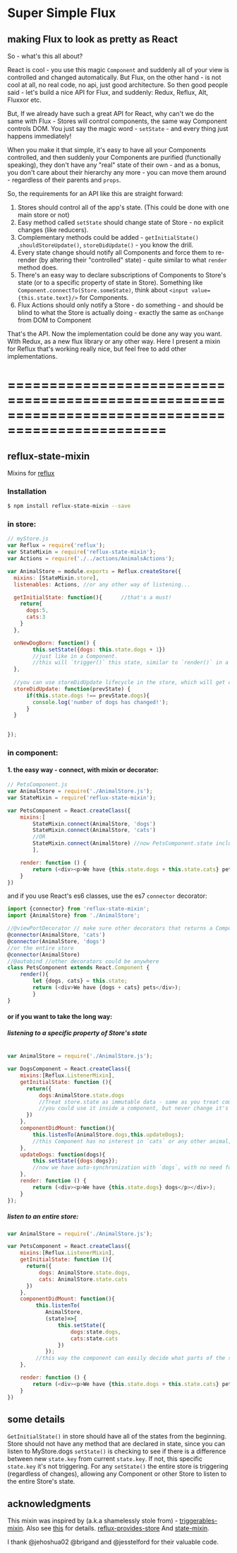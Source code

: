 # Super Simple Flux 

## making Flux to look as pretty as React

So - what's this all about? 

React is cool - you use this magic `Component` and suddenly all of your view is controlled and changed automatically.
But Flux, on the other hand - is not cool at all, no real code, no api, just good architecture. So then good people said - let's build a nice API for Flux, and suddenly: Redux, Reflux, Alt, Fluxxor etc.

But, If we already have such a great API for React, why can't we do the same with Flux - Stores will control components, the same way Component controls DOM.  You just say the magic word - `setState` - and every thing just happens immediately!

When you make it that simple, it's easy to have all your Components controlled, and then suddenly your Components are purified (functionally speaking), they don't have any "real" state of their own - and as a bonus, you don't care about their hierarchy any more - you can move them around - regardless of their parents and `props`.

So, the requirements for an API like this are straight forward:

1. Stores should control all of the app's state. (This could be done with one main store or not)
2. Easy method called `setState` should change state of Store - no explicit changes (like reducers). 
3. Complementary methods could be added - `getInitialState()` ,`shouldStoreUpdate()`, `storeDidUpdate()` - you know the drill.
4. Every state change should notify all Components and force them to re-render (by altering their "controlled" state) - quite similar to what `render` method does. 
5. There's an easy way to declare subscriptions of Components to Store's state (or to a specific property of state in Store). Something like `Component.connectTo(Store.someState)`, think about `<input value={this.state.text}/>` for Components.
6. Flux Actions should only notify a Store - do something - and should be blind to what the Store is actually doing - exactly the same as `onChange` from DOM to Component

That's the API.
Now the implementation could be done any way you want. With Redux, as a new flux library or any other way.
Here I present a mixin for Reflux that's working really nice, but feel free to add other implementations. 


=================================================================================================
=================================================================================================

## reflux-state-mixin

Mixins for [reflux](https://www.npmjs.com/packages/reflux)


### Installation

```bash
$ npm install reflux-state-mixin --save
```

### in store:

```javascript
// myStore.js
var Reflux = require('reflux');
var StateMixin = require('reflux-state-mixin');
var Actions = require('./../actions/AnimalsActions'); 

var AnimalStore = module.exports = Reflux.createStore({
  mixins: [StateMixin.store],
  listenables: Actions, //or any other way of listening... 

  getInitialState: function(){      //that's a must!
    return{
      dogs:5,
      cats:3
    }
  },

  onNewDogBorn: function() {
        this.setState({dogs: this.state.dogs + 1})  
        //just like in a Component.
        //this will `trigger()` this state, similar to `render()` in a Component 
  },
        
  //you can use storeDidUpdate lifecycle in the store, which will get called with every change to the state
  storeDidUpdate: function(prevState) {
      if(this.state.dogs !== prevState.dogs){
        console.log('number of dogs has changed!');
      }
  }
  

});
```


### in component:


#### 1. the easy way - connect, with mixin or decorator:

```javascript
// PetsComponent.js
var AnimalStore = require('./AnimalStore.js');
var StateMixin = require('reflux-state-mixin');

var PetsComponent = React.createClass({
    mixins:[
        StateMixin.connect(AnimalStore, 'dogs')
        StateMixin.connect(AnimalStore, 'cats')
        //OR
        StateMixin.connect(AnimalStore) //now PetsComponent.state includes AnimalStore.state
        ],

    render: function () {
        return (<div><p>We have {this.state.dogs + this.state.cats} pets</p></div>);
    }
})

```

and if you use React's es6 classes, use the es7 `connector` decorator:

```javascript
import {connector} from 'reflux-state-mixin';
import {AnimalStore} from './AnimalStore';

//@viewPortDecorator // make sure other decorators that returns a Component (usually those who provide props) are above `connector` (since it controls state).
@connector(AnimalStore, 'cats')
@connector(AnimalStore, 'dogs')
//or the entire store
@connector(AnimalStore)
//@autobind //other decorators could be anywhere
class PetsComponent extends React.Component {
    render(){
        let {dogs, cats} = this.state;
        return (<div>We have {dogs + cats} pets</div>);
        }
}

```


#### or if you want to take the long way:
##### listening to a specific property of Store's state

```javascript

var AnimalStore = require('./AnimalStore.js');

var DogsComponent = React.createClass({
    mixins:[Reflux.ListenerMixin],
    getInitialState: function (){
      return({
          dogs:AnimalStore.state.dogs 
          //Treat store.state as immutable data - same as you treat component.state - 
          //you could use it inside a component, but never change it's value - only with setState()    
      })
    },
    componentDidMount: function(){
        this.listenTo(AnimalStore.dogs,this.updateDogs); 
        //this Component has no interest in `cats` or any other animal, so it listens to `dogs` changes only
    },
    updateDogs: function(dogs){
        this.setState({dogs:dogs});
        //now we have auto-synchronization with `dogs`, with no need for specific logic for that
    },
    render: function () {
        return (<div><p>We have {this.state.dogs} dogs</p></div>);
    }
});

```
##### listen to an entire store:

```javascript
var AnimalStore = require('./AnimalStore.js');

var PetsComponent = React.createClass({
    mixins:[Reflux.ListenerMixin],
    getInitialState: function (){
      return({
          dogs: AnimalStore.state.dogs,
          cats: AnimalStore.state.cats
      })
    },
    componentDidMount: function(){
         this.listenTo(
            AnimalStore,
            (state)=>{
                this.setState({
                    dogs:state.dogs,
                    cats:state.cats
                })
            });
         //this way the component can easily decide what parts of the store-state are interesting
    },

    render: function () {
        return (<div><p>We have {this.state.dogs + this.state.cats} pets</p></div>);
    }
})
```


## some details
`GetInitialState()` in store should have all of the states from the beginning.
Store should not have any method that are declared in state, since you can listen to MyStore.dogs
`setState()` is checking to see if there is a difference between new `state.key` from current `state.key`. If not, this specific `state.key` it's not triggering.
For any `setState()` the entire store is triggering (regardless of changes), allowing any Component or other Store to listen to the entire Store's state.

## acknowledgments
This mixin was inspired by (a.k.a shamelessly stole from) -
[triggerables-mixin](https://github.com/jesstelford/reflux-triggerable-mixin). Also see [this](https://github.com/spoike/refluxjs/issues/158) for details.
[reflux-provides-store](https://github.com/brigand/reflux-provides-store)
And [state-mixin](https://github.com/spoike/refluxjs/issues/290).

I thank @jehoshua02 @brigand and @jesstelford for their valuable code.
